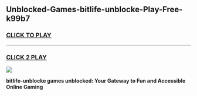 
## Unblocked-Games-bitlife-unblocke-Play-Free-k99b7
<h3>
<a href="https://premium76.site?title=bitlife-unblocke&ref=23A">CLICK TO PLAY</a></h3>
<hr>

<h3>
<a href="https://premium76.site?title=bitlife-unblocke&ref=23A">CLICK 2 PLAY</a>
  
</h3>

<a href="https://premium76.site?title=bitlife-unblocke&ref=23A"><img src="https://clearcache.store/games.png"></a>


**bitlife-unblocke games unblocked: Your Gateway to Fun and Accessible Online Gaming**
